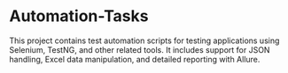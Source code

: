 # Automation-Tasks
This project contains test automation scripts for testing applications using Selenium, TestNG, and other related tools. It includes support for JSON handling, Excel data manipulation, and detailed reporting with Allure.
